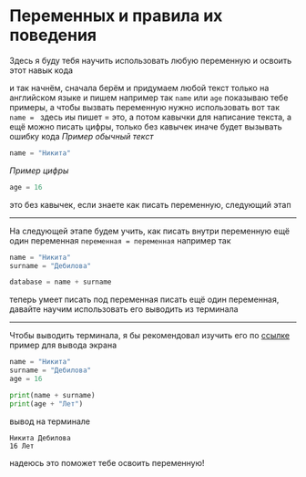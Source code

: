 # Переменных и правила их поведения

Здесь я буду тебя научить использовать любую переменную и освоить этот навык кода

и так начнём, сначала берём и придумаем любой текст только на английском языке и пишем например так `name` или `age` показываю тебе примеры, а чтобы вызвать переменную нужно использовать вот так `name = ` здесь иы пишет = это, а потом кавычки для написание текста, а ещё можно писать цифры, только без кавычек иначе будет вызывать ошибку кода
_Пример обычный текст_
```python
name = "Никита"
```
_Пример цифры_
```python
age = 16
```
это без кавычек, если знаете как писать переменную, следующий этап
***
На следующей этапе будем учить, как писать внутри переменную ещё один переменная `переменная = переменная` например так
```python
name = "Никита"
surname = "Дебилова"

database = name + surname
```
теперь умеет писать под переменная писать ещё один переменная, давайте научим использовать его выводить из терминала
***
Чтобы выводить терминала, я бы рекомендовал изучить его по [ссылке](test.md)
пример для вывода экрана
```python
name = "Никита"
surname = "Дебилова"
age = 16

print(name + surname)
print(age + "Лет")
```
вывод на терминале
```ternimal
Никита Дебилова
16 Лет
```
надеюсь это поможет тебе освоить переменную!
